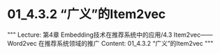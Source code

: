 # 01_4.3.2 “广义”的Item2vec

"""
Lecture: 第4章 Embedding技术在推荐系统中的应用/4.3 Item2vec——Word2vec 在推荐系统领域的推广
Content: 01_4.3.2 “广义”的Item2vec
"""

